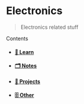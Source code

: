 # Electronics

> Electronics related stuff

Contents

* #### [📗 Learn](/electronics/learn.md "Electronics Learning")
* #### [🗂️ Notes](/electronics/notes.md "Electronics Notes")
* #### [📁 Projects](/electronics/projects.md "Electronics Projects")
* #### [🗄️ Other](/electronics/other.md "Electronics Other")
